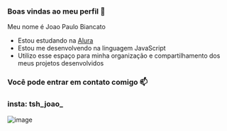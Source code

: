 ### Boas vindas ao meu perfil 💟

Meu nome é Joao Paulo Biancato

- Estou estudando na [Alura](https://www.alura.com.br)
- Estou me desenvolvendo na linguagem JavaScript
- Utilizo esse espaço para minha organização e compartilhamento dos meus projetos desenvolvidos

### Você pode entrar em contato comigo 📫

### insta: tsh_joao_

![image](https://github.com/user-attachments/assets/93a4a01a-d222-4095-a760-fd9d3f05b584)
